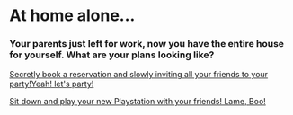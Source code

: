 # At home alone...

### Your parents just left for work, now you have the entire house for yourself. What are your plans looking like?

[Secretly book a reservation and slowly inviting all your friends to your party!Yeah! let's party!]()

[Sit down and play your new Playstation with your friends! Lame, Boo!]()